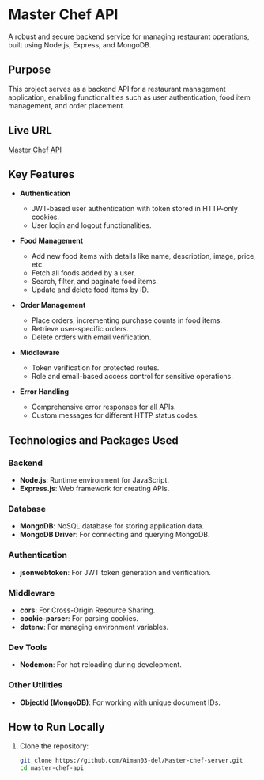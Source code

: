 # Master Chef API

A robust and secure backend service for managing restaurant operations, built using Node.js, Express, and MongoDB.

## Purpose

This project serves as a backend API for a restaurant management application, enabling functionalities such as user authentication, food item management, and order placement.

## Live URL

[Master Chef API](https://server-sigma-plum.vercel.app/)

## Key Features

- **Authentication**
  - JWT-based user authentication with token stored in HTTP-only cookies.
  - User login and logout functionalities.
- **Food Management**

  - Add new food items with details like name, description, image, price, etc.
  - Fetch all foods added by a user.
  - Search, filter, and paginate food items.
  - Update and delete food items by ID.

- **Order Management**

  - Place orders, incrementing purchase counts in food items.
  - Retrieve user-specific orders.
  - Delete orders with email verification.

- **Middleware**

  - Token verification for protected routes.
  - Role and email-based access control for sensitive operations.

- **Error Handling**
  - Comprehensive error responses for all APIs.
  - Custom messages for different HTTP status codes.

## Technologies and Packages Used

### Backend

- **Node.js**: Runtime environment for JavaScript.
- **Express.js**: Web framework for creating APIs.

### Database

- **MongoDB**: NoSQL database for storing application data.
- **MongoDB Driver**: For connecting and querying MongoDB.

### Authentication

- **jsonwebtoken**: For JWT token generation and verification.

### Middleware

- **cors**: For Cross-Origin Resource Sharing.
- **cookie-parser**: For parsing cookies.
- **dotenv**: For managing environment variables.

### Dev Tools

- **Nodemon**: For hot reloading during development.

### Other Utilities

- **ObjectId (MongoDB)**: For working with unique document IDs.

## How to Run Locally

1. Clone the repository:

   ```bash
   git clone https://github.com/Aiman03-del/Master-chef-server.git
   cd master-chef-api
   ```
